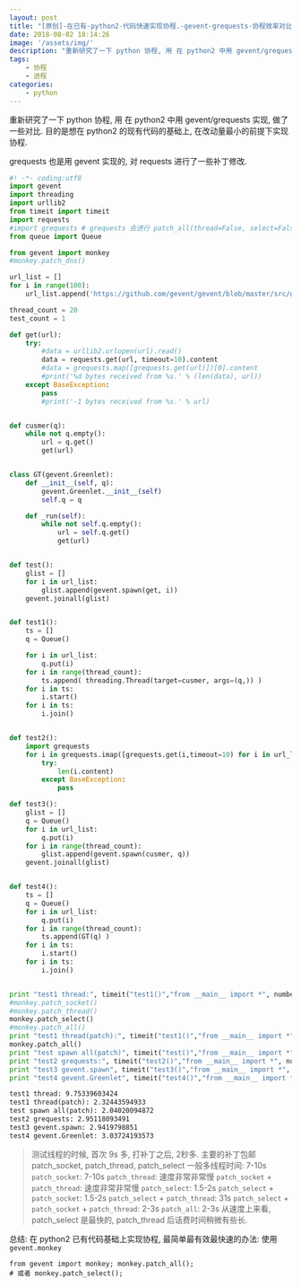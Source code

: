 ```yaml
---
layout: post
title: "[原创]-在已有-python2-代码快速实现协程.-gevent-grequests-协程效率对比"
date: 2018-08-02 18:14:26
image: '/assets/img/'
description: "重新研究了一下 python 协程, 用 在 python2 中用 gevent/grequests 实现, 做了一些对比.  目的是想在 python2 的现有代码的基础上, 在改动量最小的前提下实现协程.  grequests 也是用 gevent 实现的, 对 requests 进行了一些补丁修改.  #! -*- coding:utf8 import gevent import threa..."
tags:
    - 协程
    - 进程
categories:
    - python
---
```




重新研究了一下 python 协程, 用 在 python2 中用 gevent/grequests 实现, 做了一些对比.
目的是想在 python2 的现有代码的基础上, 在改动量最小的前提下实现协程.

grequests 也是用 gevent 实现的, 对 requests 进行了一些补丁修改.

```python
#! -*- coding:utf8
import gevent
import threading
import urllib2
from timeit import timeit
import requests
#import grequests # grequests 会进行 patch_all(thread=False, select=False), 测试多线程后再 import
from queue import Queue

from gevent import monkey
#monkey.patch_dns()

url_list = []
for i in range(100):
    url_list.append('https://github.com/gevent/gevent/blob/master/src/gevent/monkey.py?id=%s' % i)

thread_count = 20
test_count = 1

def get(url):
    try:
        #data = urllib2.urlopen(url).read()
        data = requests.get(url, timeout=10).content
        #data = grequests.map([grequests.get(url)])[0].content
        #print('%d bytes received from %s.' % (len(data), url))
    except BaseException:
        pass
        #print('-1 bytes received from %s.' % url)


def cusmer(q):
    while not q.empty():
        url = q.get()
        get(url)


class GT(gevent.Greenlet):
    def __init__(self, q):
        gevent.Greenlet.__init__(self)
        self.q = q

    def _run(self):
        while not self.q.empty():
            url = self.q.get()
            get(url)


def test():
    glist = []
    for i in url_list:
        glist.append(gevent.spawn(get, i))
    gevent.joinall(glist)


def test1():
    ts = []
    q = Queue()

    for i in url_list:
        q.put(i)
    for i in range(thread_count):
        ts.append( threading.Thread(target=cusmer, args=(q,)) )
    for i in ts:
        i.start()
    for i in ts:
        i.join()


def test2():
    import grequests
    for i in grequests.imap([grequests.get(i,timeout=10) for i in url_list], size=thread_count):
        try:
            len(i.content)
        except BaseException:
            pass

def test3():
    glist = []
    q = Queue()
    for i in url_list:
        q.put(i)
    for i in range(thread_count):
        glist.append(gevent.spawn(cusmer, q))
    gevent.joinall(glist)


def test4():
    ts = []
    q = Queue()
    for i in url_list:
        q.put(i)
    for i in range(thread_count):
        ts.append(GT(q) )
    for i in ts:
        i.start()
    for i in ts:
        i.join()


print "test1 thread:", timeit("test1()","from __main__ import *", number=test_count)
#monkey.patch_socket()
#monkey.patch_thread()
monkey.patch_select()
#monkey.patch_all()
print "test1 thread(patch):", timeit("test1()","from __main__ import *", number=test_count)
monkey.patch_all()
print "test spawn all(patch)", timeit("test()","from __main__ import *", number=test_count)
print "test2 grequests:", timeit("test2()","from __main__ import *", number=test_count)
print "test3 gevent.spawn", timeit("test3()","from __main__ import *", number=test_count)
print "test4 gevent.Greenlet", timeit("test4()","from __main__ import *", number=test_count)
```

```txt
test1 thread: 9.75339603424
test1 thread(patch): 2.32443594933
test spawn all(patch): 2.04020094872
test2 grequests: 2.95118093491
test3 gevent.spawn: 2.9419798851
test4 gevent.Greenlet: 3.03724193573
```


>测试线程的时候, 首次 9s 多, 打补丁之后, 2秒多.
主要的补丁包邮 patch_socket, patch_thread, patch_select
一般多线程时间: 7-10s
`patch_socket`:  7-10s
`patch_thread`: 速度非常非常慢
`patch_socket` + `patch_thread`: 速度非常非常慢
`patch_select`: 1.5-2s
`patch_select` + `patch_socket`: 1.5-2s
`patch_select` + `patch_thread`: 31s
`patch_select` + `patch_socket` + `patch_thread`: 2-3s
`patch_all`: 2-3s
从速度上来看, patch_select 是最快的, patch_thread 后话费时间稍微有些长.

总结: 在 python2 已有代码基础上实现协程, 最简单最有效最快速的办法: 使用 `gevent.monkey`
```
from gevent import monkey; monkey.patch_all();
# 或者 monkey.patch_select();
```

